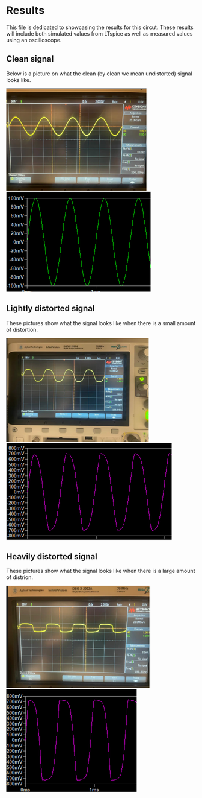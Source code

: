 # Results
This file is dedicated to showcasing the results for this circut. These results will include both simulated values from LTspice as well as measured values using an oscilloscope.

## Clean signal 
Below is a picture on what the clean (by clean we mean undistorted) signal looks like.

![clean_sig](/images/clean_sig_osc.png)
![clean_sig](/images/clean_sig_sim.png)


## Lightly distorted signal
These pictures show what the signal looks like when there is a small amount of distortion.

![light_sig](/images/Lightly_dis_osc.png)
![light_sig](/images/lightly_dis_sim.png)


## Heavily distorted signal 
These pictures show what the signal looks like when there is a large amount of distrion.

![Heavy_sig](/images/heavy_dis_osc.png)
![Heavy_sig](/images/heavy_dis_sim.png)
